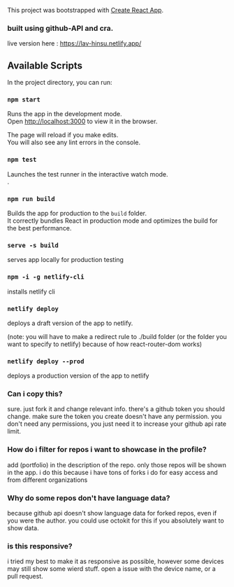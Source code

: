 This project was bootstrapped with [Create React App](https://github.com/facebook/create-react-app).


### built using github-API and cra. 
live version here : https://lav-hinsu.netlify.app/

## Available Scripts

In the project directory, you can run:

### `npm start`

Runs the app in the development mode.<br />
Open [http://localhost:3000](http://localhost:3000) to view it in the browser.

The page will reload if you make edits.<br />
You will also see any lint errors in the console.

### `npm test`

Launches the test runner in the interactive watch mode.<br />
.

### `npm run build`

Builds the app for production to the `build` folder.<br />
It correctly bundles React in production mode and optimizes the build for the best performance.

### `serve -s build`

serves app locally for production testing

### `npm -i -g netlify-cli`

installs netlify cli

### `netlify deploy`

deploys a draft version of the app to netlify.

(note: you will have to make a redirect rule to ./build folder (or the folder you want to specify to netlify) because of how react-router-dom works)

### `netlify deploy --prod`

deploys a production version of the app to netlify

### Can i copy this?

sure. just fork it and change relevant info. there's a github token you should change. 
make sure the token you create doesn't have any permission. you don't need any permissions, 
you just need it to increase your github api rate limit.

### How do i filter for repos i want to showcase in the profile? 

add (portfolio) in the description of the repo. only those repos will be shown in the app.
i do this because i have tons of forks i do for easy access and from different organizations

### Why do some repos don't have language data? 

because github api doesn't show language data for forked repos, even if you were the author.
you could use octokit for this if you absolutely want to show data.

### is this responsive? 

i tried my best to make it as responsive as possible, however some devices may still show some wierd stuff. open a issue with the device name, or a pull request.
